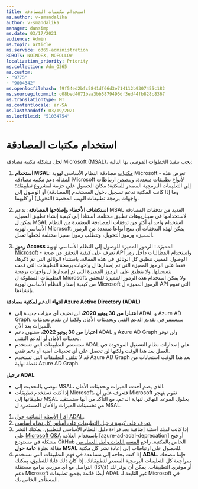 ```yaml
---
title: استخدام مكتبات المصادقة
ms.author: v-smandalika
author: v-smandalika
manager: dansimp
ms.date: 03/17/2021
audience: Admin
ms.topic: article
ms.service: o365-administration
ROBOTS: NOINDEX, NOFOLLOW
localization_priority: Priority
ms.collection: Adm_O365
ms.custom:
- "9775"
- "9004342"
ms.openlocfilehash: f9f54ed2bfc5841df66d3e714112b9307455c182
ms.sourcegitcommit: c08bed4071baa3bb5879496df3ed44fb828c8367
ms.translationtype: MT
ms.contentlocale: ar-SA
ms.lasthandoff: 03/19/2021
ms.locfileid: "51034754"
---
```

# <a name="working-with-authentication-libraries"></a>استخدام مكتبات المصادقة

لحل مشكلة مكتبة مصادقة Microsoft (MSAL)، يجب تنفيذ الخطوات الموصى بها التالية:

1. **استخدام MSAL**: [مكتبات](https://docs.microsoft.com/azure/active-directory/develop/reference-v2-libraries) مصادقة النظام الأساسي لهوية Microsoft - تعرض هذه المقالة دعم مكتبة مصادقة Microsoft لأنواع تطبيقات متعددة. ويتضمن ارتباطات إلى التعليمات البرمجية المصدر للمكتبة؛ مكان الحصول على حزمة لمشروع تطبيقك؛ وما إذا كانت المكتبة تدعم تسجيل دخول المستخدم (المصادقة) أو الوصول إلى واجهات برمجة تطبيقات الويب المحمية (التخويل) أو كليهما.

2. **استكشاف الأخطاء وإصلاحها المصادقة**: تدعم MSAL العديد من تدفقات المصادقة لاستخدامها في سيناريوهات تطبيق مختلفة. استنادا إلى كيفية إنشاء تطبيق العميل، يمكن ل MSAL استخدام واحد أو أكثر من تدفقات المصادقة المعتمدة من النظام الأساسي لهوية Microsoft. يمكن لهذه التدفقات أن تنتج أنواعا متعددة من الرموز المميزة ورموز التخويل، وتتطلب رموزا مميزا مختلفة لجعلها تعمل.

3. **رموز Access** المميزة : الرموز المميزة للوصول إلى النظام الأساسي لهوية [Microsoft](https://docs.microsoft.com/azure/active-directory/develop/access-tokens) - تعرف على كيفية التحقق من صحة API واستخدام المطالبات داخل رمز الوصول المميز. تنطبق كل الوثائق في هذه المقالة، باستثناء الوثائق التي تم ذكرها، فقط على الرموز المميزة التي تم إصدارها ل واجهات برمجة التطبيقات التي قمت بتسجيلها. ولا ينطبق على الرموز المميزة التي تم إصدارها ل واجهات برمجة التطبيقات المملوكة ل Microsoft، ولا يمكن استخدام هذه الرموز المميزة للتحقق من كيفية إصدار النظام الأساسي لهوية Microsoft الرموز المميزة ل API التي تقوم بإنشاءها.

**انتهاء الدعم لمكتبة مصادقة Azure Active Directory (ADAL)**

- **اعتبارا من 30 يونيو 2020،** لن نضيف أي ميزات جديدة إلى ADAL و Azure AD Graph. سنستمر في تقديم الدعم الفني وتحديثات الأمان ولكننا لن نقدم تحديثات للميزات بعد الآن.
- **اعتبارا من 30 يونيو 2022،** سننهي دعم ADAL و Azure AD Graph ولن نوفر تحديثات الأمان أو الدعم التقني.
- ستستمر التطبيقات التي تستخدم ADAL على إصدارات نظام التشغيل الموجودة في العمل بعد هذا الوقت ولكنها لن تحصل على أي تحديثات أمنية أو *دعم تقني.*
- قد لا تتلقى التطبيقات التي تستخدم Azure AD Graph بعد هذا الوقت استجابات من نقطة نهاية Azure AD Graph.

**ترحيل ADAL**

- نوصي بالتحديث إلى MSAL، الذي يضم أحدث الميزات وتحديثات الأمان.
- إذا كنت تستخدم تطبيقات Microsoft، فتعرف على أن Microsoft تقوم بتهجر تطبيقاتها إلى MSAL بحلول الموعد النهائي لنهاية الدعم، مع التأكد من أنها ستستفيد من تحسينات الميزات والأمان المستمرة ل MSAL.

1. [اقرأ الأسئلة الشائعة حول ADAL](https://docs.microsoft.com/azure/active-directory/develop/msal-migration#frequently-asked-questions-faq).
2. [تعرف على كيفية ترحيل التطبيقات على أساس كل نظام أساسي.](https://docs.microsoft.com/azure/active-directory/develop/msal-migration#migration-guidance)
3. إذا كانت لديك أسئلة إضافية بعد قراءة دليل النظام الأساسي للتطبيق، يمكنك النشر على [Microsoft Q&A](https://docs.microsoft.com/answers/topics/azure-ad-adal-deprecation.html) باستخدام العلامة [azure-ad-adal-deprecation] أو فتح مشكلة في مستودع GitHub الخاص بالمكتبة. راجع [القسم اللغات وأطر العمل من](https://docs.microsoft.com/azure/active-directory/develop/msal-overview#languages-and-frameworks) مقالة نظرة **عامة حول MSAL** للحصول على ارتباطات إلى إعادة نشر كل مكتبة.
4. إذا كنت بحاجة إلى مساعدة في فهم التطبيقات التي تستخدم **ADAL،** فإننا ننصحك بمراجعة كل التعليمات البرمجية المصدر لتطبيقاتك. إذا كان ذلك قابلا للتطبيق، يمكنك التواصل مع أي موردي برامج مستقلة (ISVs) أو موفري التطبيقات. يمكن أن يوفر لك دعم Microsoft أيضًا قائمة بجميع تطبيقات ADAL غير التابعة لـ Microsoft في المستأجر الخاص بك.







